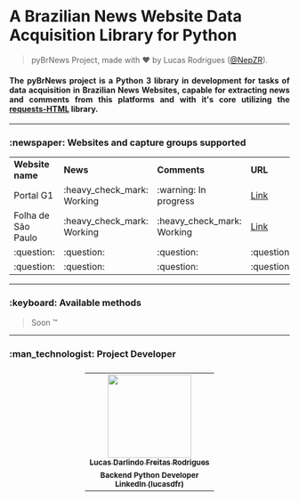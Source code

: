 # A Brazilian News Website Data Acquisition Library for Python
> pyBrNews Project, made with :heart: by Lucas Rodrigues (<a href="https://github.com/NepZR/" target="_blank">@NepZR</a>).
<h4 style="text-align: justify;">
  The pyBrNews project is a Python 3 library in development for tasks of data acquisition in Brazilian News Websites, capable for extracting news and comments from this platforms and with it's core utilizing the <a href="https://requests.readthedocs.io/projects/requests-html/en/latest/">requests-HTML</a> library.
</h4>

---

<h3 style="text-align: justify;">
  :newspaper: Websites and capture groups supported
</h3>

<table>
    <tr>
      <td><b>Website name</b></td>
      <td><b>News</b></td>
      <td><b>Comments</b></td>
      <td><b>URL</b></td>
    </tr>
    <tr>
      <td>Portal G1</td>
      <td>:heavy_check_mark: Working</td>
      <td>:warning: In progress</td>
      <td><a href="https://g1.globo.com/">Link</a></td>
    </tr>
    <tr>
      <td>Folha de São Paulo</td>
      <td>:heavy_check_mark: Working</td>
      <td>:heavy_check_mark: Working</td>
      <td><a href="https://www.folha.uol.com.br/">Link</a></td>
    </tr>
    <tr>
      <td>:question:</td>
      <td>:question:</td>
      <td>:question:</td>
      <td>:question:</td>
    </tr>
    <tr>
      <td>:question:</td>
      <td>:question:</td>
      <td>:question:</td>
      <td>:question:</td>
    </tr>
</table>

---

<h3 style="text-align: justify;">
  :keyboard: Available methods
</h3>

> Soon :tm:
  
---

<h3 style="text-align: justify;">
  :man_technologist: Project Developer
</h3>

<table style="display: flex; align-itens: center; justify-content: center;">
  <tr>
    <td align="center"><a href="https://github.com/NepZR"><img style="width: 150px; height: 150;" src="https://avatars.githubusercontent.com/u/37887926" width="100px;" alt=""/><br /><sub><b>Lucas Darlindo Freitas Rodrigues</b></sub></a><br /><sub><b>Backend Python Developer</sub></a><br /><a href="https://www.linkedin.com/in/lucasdfr"><sub><b>LinkedIn (lucasdfr)</b></sub></a></td>
  </tr>
<table>
